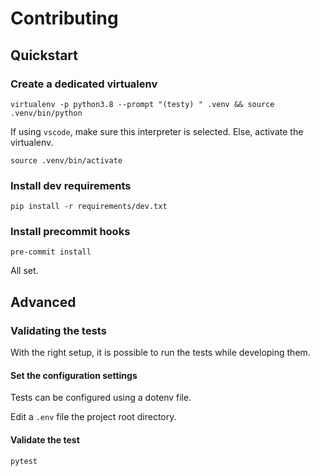 # Contributing

## Quickstart

### Create a dedicated virtualenv

    virtualenv -p python3.8 --prompt "(testy) " .venv && source .venv/bin/python

If using `vscode`, make sure this interpreter is selected.
Else, activate the virtualenv.

    source .venv/bin/activate

### Install dev requirements

    pip install -r requirements/dev.txt

### Install precommit hooks

    pre-commit install

All set.

## Advanced

### Validating the tests

With the right setup, it is possible to run the tests while developing them.

#### Set the configuration settings

Tests can be configured using a dotenv file.

Edit a `.env` file the project root directory.

#### Validate the test

    pytest
